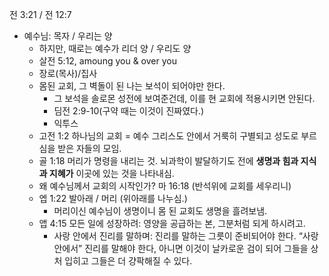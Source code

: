 전 3:21 / 전 12:7
- 예수님: 목자 / 우리는 양
	- 하지만, 때로는 예수가 리더 양 / 우리도 양
	- 살전 5:12, amoung you & over you
	- 장로(목사)/집사
	- 몸된 교회, 그 벽돌이 된 나는 보석이 되어야만 한다.
		- 그 보석을 솔로몬 성전에 보여준건데, 이를 현 교회에 적용시키면 안된다.
		- 딤전 2:9-10(구약 때는 이것이 진짜였다.)
		- 익투스
	- 고전 1:2 하나님의 교회 = 예수 그리스도 안에서 거룩히 구별되고 성도로 부르심을 받은 자들의 모임.
	- 골 1:18 머리가 명령을 내리는 것. 뇌과학이 발달하기도 전에 **생명과 힘과 지식과 지혜가** 이곳에 있는 것을 나타내심.
	- 왜 예수님께서 교회의 시작인가? 마 16:18 (반석위에 교회를 세우리니)
	- 엡 1:22 발아래 / 머리 (위아래를 나누심.)
		- 머리이신 예수님이 생명이니 몸 된 교회도 생명을 흘려보냄.
	- 앱 4:15 모든 일에 성장하려: 영양을 공급하는 본, 그분처럼 되게 하시려고.
		- 사랑 안에서 진리를 말하며: 진리를 말하는 그릇이 준비되어야 한다. “사랑 안에서” 진리를 말해야 한다, 아니면 이것이 날카로운 검이 되어 그들을 상처 입히고 그들은 더 걍팍해질 수 있다. 